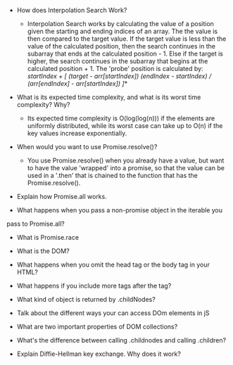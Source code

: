 - How does Interpolation Search Work?
  - Interpolation Search works by calculating the value of a position given the starting and ending indices of an array. The the value is then compared to the target value. If the target value is less than the value of the calculated position, then the search continues in the subarray that ends at the calculated position - 1. Else if the target is higher, the search continues in the subarray that begins at the calculated position + 1. The 'probe' position is calculated by: **startIndex + [ (target - arr[startIndex])* (endIndex - startIndex) / (arr[endIndex] - arr[startIndex]) ]**


- What is its expected time complexity, and what is its worst time complexity? Why?
  - Its expected time complexity is O(log(log(n))) if the elements are uniformly distributed, while its worst case can take up to O(n) if the key values increase exponentially.


- When would you want to use Promise.resolve()?
  - You use Promise.resolve() when you already have a value, but want to have the value 'wrapped' into a promise, so that the value can be used in a '.then' that is chained to the function that has the Promise.resolve().
  

- Explain how Promise.all works.


- What happens when you pass a non-promise object in the iterable you

pass to Promise.all?
- What is Promise.race


- What is the DOM?


- What happens when you omit the head tag or the body tag in your HTML?


- What happens if you include more tags after the tag?


- What kind of object is returned by .childNodes?


- Talk about the different ways your can access DOm elements in jS


- What are two important properties of DOM collections?


- What's the difference between calling .childnodes and calling
.children?


- Explain Diffie-Hellman key exchange. Why does it work?
